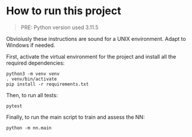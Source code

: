 # How to run this project

> PRE: Python version used 3.11.5


Obvioiusly these instructions are sound for a UNIX environment. Adapt to Windows if needed.


First, activate the virtual environment for the project and install all the required dependencies:

```shell
python3 -m venv venv
. venv/bin/activate
pip install -r requirements.txt
```

Then, to run all tests:

```shell
pytest
```

Finally, to run the main script to train and assess the NN:

```shell
python -m nn.main
```
